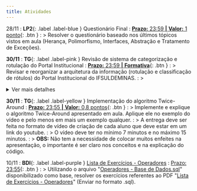 ```yaml
---
title: Atividades
---
```


28/11
: **LP2**{: .label .label-blue } Questionário Final
  : <span class="fs-3">[**Prazo:** 23:59 **|** **Valor:** 1 ponto](https://presencial.muz.ifsuldeminas.edu.br/mod/quiz/view.php?id=398468){: .btn }</span>
: > Resolver o questionário baseado nos últimos tópicos vistos em aula (Herança, Polimorfismo, Interfaces, Abstração e Tratamento de Exceções).

**30/11**
: **TG**{: .label .label-pink } Revisão de sistema de categorização e rotulação do Portal Institucional
  : <span class="fs-3">[**Prazo:** 23:59 **|** **Formativa**](https://presencial.muz.ifsuldeminas.edu.br/mod/assign/view.php?id=398665){: .btn }</span>
: > Revisar e reorganizar a arquitetura da informação (rotulação e classificação de rótulos) do Portal Institucional do IFSULDEMINAS.
: > <details><summary>Ver mais detalhes</summary>
- Acesse o Portal institucional do IFSULDEMINAS (https://portal.ifsuldeminas.edu.br/index.php)<br>
- Levante todos os rótulos presentes na página inicial somente.<br>
- Organize-os e classifique-os assim como estão atualmente no Portal (mapa do site)<br>
- Após o levantamento dos rótulos ATUAIS, propor uma nova organização e rotulação OU a manutenção da organização e rotulação atual.<br>
- Justificar a sua escolha<br></details>

**30/11**
: **TG**{: .label .label-yellow } Implementação do algoritmo Twice-Around
  : <span class="fs-3">[**Prazo:** 23:55 **|** **Valor:** 0,8 pontos](https://presencial.muz.ifsuldeminas.edu.br/mod/assign/view.php?id=384387){: .btn }</span>
: > Implemente e explique o algoritmo Twice-Around apresentado em aula. Aplique ele no exemplo do vídeo e pelo menos em mais um exemplo qualquer.
: > A entrega deve ser feita no formato de vídeo de criação de cada aluno que deve estar em um link do youtube.
: > O vídeo deve ter no mínimo 7 minutos e no máximo 15 minutos.
: > **OBS:** Não tem a necessidade de colocar muitos enfeites na apresentação, o importante é ser claro nos conceitos e na explicação do código.

10/11
: **BDI**{: .label .label-purple } [Lista de Exercícios - Operadores](https://presencial.muz.ifsuldeminas.edu.br/mod/assign/view.php?id=398325)
  : <span class="fs-3">[Prazo: 23:55](https://presencial.muz.ifsuldeminas.edu.br/mod/assign/view.php?id=398325){: .btn }</span>
: > Utilizando o arquivo "[Operadores - Base de Dados.sql](https://presencial.muz.ifsuldeminas.edu.br/mod/resource/view.php?id=390403)" disponibilizado como base, resolver os exercícios referentes ao PDF "[Lista de Exercícios - Operadores](https://presencial.muz.ifsuldeminas.edu.br/mod/resource/view.php?id=390407)" (Enviar no formato .sql).
